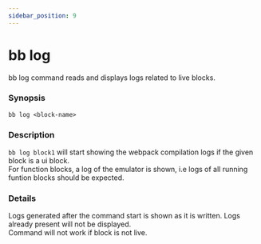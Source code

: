 ```yaml
---
sidebar_position: 9
---
```


# bb log

bb log command reads and displays logs related to live blocks.

### Synopsis

    bb log <block-name>

### Description

`bb log block1` will start showing the webpack compilation logs if the given block is a ui block.  
For function blocks, a log of the emulator is shown, i.e logs of all running funtion blocks should be expected.

### Details

Logs generated after the command start is shown as it is written. Logs already present will not be displayed.  
Command will not work if block is not live.

<!-- ### Configuration -->
